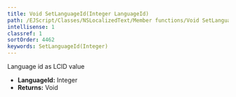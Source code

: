 ```yaml
---
title: Void SetLanguageId(Integer LanguageId)
path: /EJScript/Classes/NSLocalizedText/Member functions/Void SetLanguageId(Integer p_0)
intellisense: 1
classref: 1
sortOrder: 4462
keywords: SetLanguageId(Integer)
---
```



Language id as LCID value



* **LanguageId:** Integer
* **Returns:** Void


